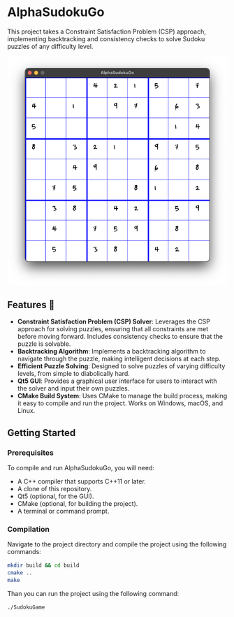 # AlphaSudokuGo

This project takes a Constraint Satisfaction Problem (CSP) approach, implementing backtracking and consistency checks to solve Sudoku puzzles of any difficulty level.

![alt text](alpha_gui.png)

## Features 🔢

- **Constraint Satisfaction Problem (CSP) Solver**: Leverages the CSP approach for solving puzzles, ensuring that all constraints are met before moving forward. Includes consistency checks to ensure that the puzzle is solvable.
- **Backtracking Algorithm**: Implements a backtracking algorithm to navigate through the puzzle, making intelligent decisions at each step.
- **Efficient Puzzle Solving**: Designed to solve puzzles of varying difficulty levels, from simple to diabolically hard.
- **Qt5 GUI**: Provides a graphical user interface for users to interact with the solver and input their own puzzles.
- **CMake Build System**: Uses CMake to manage the build process, making it easy to compile and run the project. Works on Windows, macOS, and Linux.

## Getting Started

### Prerequisites

To compile and run AlphaSudokuGo, you will need:

- A C++ compiler that supports C++11 or later.
- A clone of this repository.
- Qt5 (optional, for the GUI).
- CMake (optional, for building the project).
- A terminal or command prompt.

### Compilation

Navigate to the project directory and compile the project using the following commands:

```bash
mkdir build && cd build
cmake ..
make
```

Than you can run the project using the following command:

```bash
./SudokuGame
```
